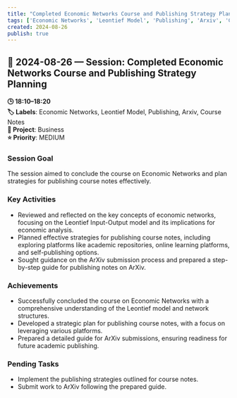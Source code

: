 ```yaml
---
title: "Completed Economic Networks Course and Publishing Strategy Planning"
tags: ['Economic Networks', 'Leontief Model', 'Publishing', 'Arxiv', 'Course Notes']
created: 2024-08-26
publish: true
---
```


## 📅 2024-08-26 — Session: Completed Economic Networks Course and Publishing Strategy Planning

**🕒 18:10–18:20**  
**🏷️ Labels**: Economic Networks, Leontief Model, Publishing, Arxiv, Course Notes  
**📂 Project**: Business  
**⭐ Priority**: MEDIUM  


### Session Goal
The session aimed to conclude the course on Economic Networks and plan strategies for publishing course notes effectively.

### Key Activities
- Reviewed and reflected on the key concepts of economic networks, focusing on the Leontief Input-Output model and its implications for economic analysis.
- Planned effective strategies for publishing course notes, including exploring platforms like academic repositories, online learning platforms, and self-publishing options.
- Sought guidance on the ArXiv submission process and prepared a step-by-step guide for publishing notes on ArXiv.

### Achievements
- Successfully concluded the course on Economic Networks with a comprehensive understanding of the Leontief model and network structures.
- Developed a strategic plan for publishing course notes, with a focus on leveraging various platforms.
- Prepared a detailed guide for ArXiv submissions, ensuring readiness for future academic publishing.

### Pending Tasks
- Implement the publishing strategies outlined for course notes.
- Submit work to ArXiv following the prepared guide.
